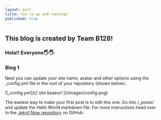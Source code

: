 ```yaml
---
layout: post
title: You're up and running!
published: true
---
```

## This blog is created by Team B128!

### Hola!! Everyone🖐️🖐️

### Blog 1
Next you can update your site name, avatar and other options using the _config.yml file in the root of your repository (shown below).

![_config.yml]({{ site.baseurl }}/images/config.png)

The easiest way to make your first post is to edit this one. Go into /_posts/ and update the Hello World markdown file. For more instructions head over to the [Jekyll Now repository](https://github.com/barryclark/jekyll-now) on GitHub.
